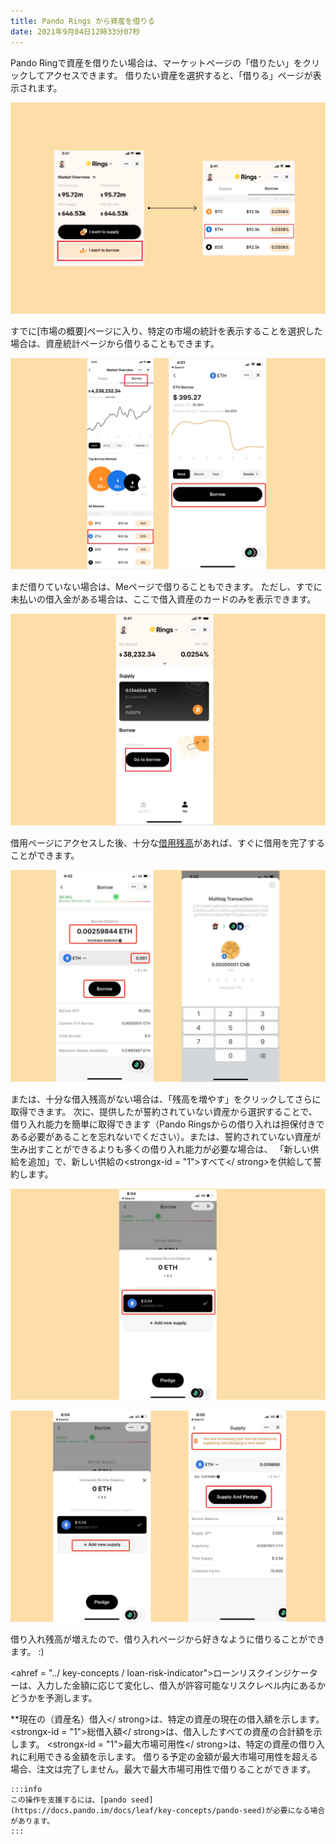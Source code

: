 ```yaml
---
title: Pando Rings から資産を借りる
date: 2021年9月04日12時33分07秒
---
```


Pando Ringで資産を借りたい場合は、マーケットページの「借りたい」をクリックしてアクセスできます。 借りたい資産を選択すると、「借りる」ページが表示されます。

![](../assets/borrow1.jpg)

すでに[市場の概要]ページに入り、特定の市場の統計を表示することを選択した場合は、資産統計ページから借りることもできます。

![](../assets/borrow2.jpg)

まだ借りていない場合は、Meページで借りることもできます。 ただし、すでに未払いの借入金がある場合は、ここで借入資産のカードのみを表示できます。

![](../assets/borrow3.jpg)

借用ページにアクセスした後、十分な[借用残高](../key-concepts/glossary)があれば、すぐに借用を完了することができます。

![](../assets/borrow4.jpg)

または、十分な借入残高がない場合は、「残高を増やす」をクリックしてさらに取得できます。 次に、提供したが誓約されていない資産から選択することで、借り入れ能力を簡単に取得できます（Pando Ringsからの借り入れは担保付きである必要があることを忘れないでください）。または、誓約されていない資産が生み出すことができるよりも多くの借り入れ能力が必要な場合は、 「新しい供給を追加」で、新しい供給の<strongx-id = "1">すべて</ strong>を供給して誓約します。

![](../assets/borrow5.jpg)

![](../assets/borrow6.jpg)

借り入れ残高が増えたので、借り入れページから好きなように借りることができます。 :)

<ahref = "../ key-concepts / loan-risk-indicator">ローンリスクインジケーター</a>は、入力した金額に応じて変化し、借入が許容可能なリスクレベル内にあるかどうかを予測します。

**現在の（資産名）借入</ strong>は、特定の資産の現在の借入額を示します。  <strongx-id = "1">総借入額</ strong>は、借入したすべての資産の合計額を示します。  <strongx-id = "1">最大市場可用性</ strong>は、特定の資産の借り入れに利用できる金額を示します。  借りる予定の金額が最大市場可用性を超える場合、注文は完了しません。最大で最大市場可用性で借りることができます。</p>

````mdx-code-block
:::info
この操作を支援するには、[pando seed]
(https://docs.pando.im/docs/leaf/key-concepts/pando-seed)が必要になる場合があります。
:::
````




